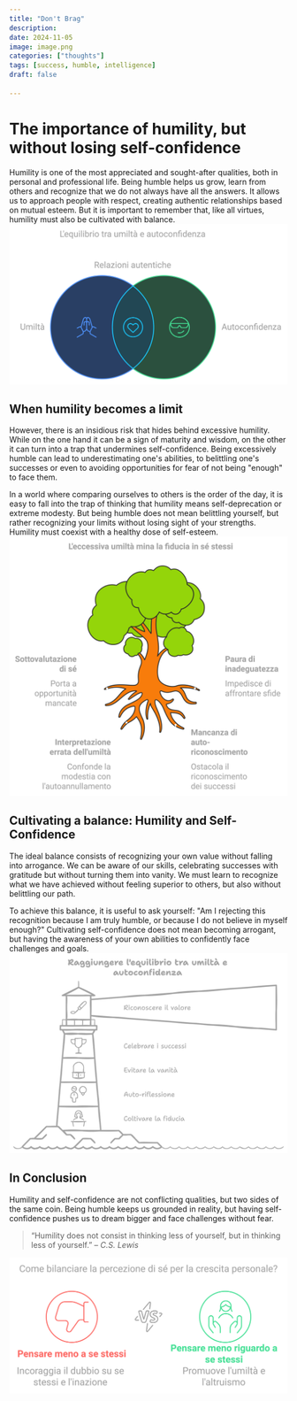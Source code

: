 ```yaml
---
title: "Don't Brag"
description: 
date: 2024-11-05
image: image.png
categories: ["thoughts"]
tags: [success, humble, intelligence]
draft: false

---
```


# The importance of humility, but without losing self-confidence

Humility is one of the most appreciated and sought-after qualities, both in personal and professional life. Being humble helps us grow, learn from others and recognize that we do not always have all the answers. It allows us to approach people with respect, creating authentic relationships based on mutual esteem. But it is important to remember that, like all virtues, humility must also be cultivated with balance.
![](napkin-selection-4.png)

## When humility becomes a limit

However, there is an insidious risk that hides behind excessive humility. While on the one hand it can be a sign of maturity and wisdom, on the other it can turn into a trap that undermines self-confidence. Being excessively humble can lead to underestimating one's abilities, to belittling one's successes or even to avoiding opportunities for fear of not being "enough" to face them.

In a world where comparing ourselves to others is the order of the day, it is easy to fall into the trap of thinking that humility means self-deprecation or extreme modesty. But being humble does not mean belittling yourself, but rather recognizing your limits without losing sight of your strengths. Humility must coexist with a healthy dose of self-esteem.
![](napkin-selection-2.png)

## Cultivating a balance: Humility and Self-Confidence

The ideal balance consists of recognizing your own value without falling into arrogance. We can be aware of our skills, celebrating successes with gratitude but without turning them into vanity. We must learn to recognize what we have achieved without feeling superior to others, but also without belittling our path.

To achieve this balance, it is useful to ask yourself: "Am I rejecting this recognition because I am truly humble, or because I do not believe in myself enough?" Cultivating self-confidence does not mean becoming arrogant, but having the awareness of your own abilities to confidently face challenges and goals.
![](napkin-selection-3.png)

## In Conclusion

Humility and self-confidence are not conflicting qualities, but two sides of the same coin. Being humble keeps us grounded in reality, but having self-confidence pushes us to dream bigger and face challenges without fear.

> “Humility does not consist in thinking less of yourself, but in thinking less of yourself.” – *C.S. Lewis*

![](napkin-selectiona.png)